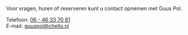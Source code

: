 
Voor vragen, huren of reserveren kunt u contact opnemen met Guus Pol.


Telefoon: [06 - 46 33 70 61](tel:+31646337061)  
E-mail: [guuspol@chello.nl](mailto:guuspol@chello.nl)
